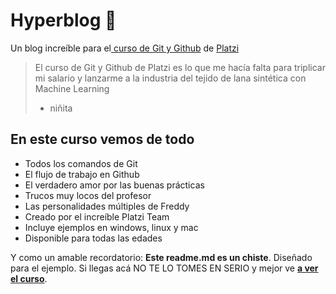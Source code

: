 # Hyperblog 💚

Un blog increíble para el[ curso de Git y Github](https://platzi.com/cursos/git-github/ " curso de Git y Github") de [Platzi](https://platzi.com/ "Platzi")

> El curso de Git y Github de Platzi es lo que me hacía falta para triplicar mi salario y lanzarme a la industria del tejido de lana sintética con Machine Learning
>
> -   niñita

## En este curso vemos de todo

-   Todos los comandos de Git
-   El flujo de trabajo en Github
-   El verdadero amor por las buenas prácticas
-   Trucos muy locos del profesor
-   Las personalidades múltiples de Freddy
-   Creado por el increíble Platzi Team
-   Incluye ejemplos en windows, linux y mac
-   Disponible para todas las edades

Y como un amable recordatorio: **Este readme.md es un chiste**. Diseñado para el ejemplo. Si llegas acá NO TE LO TOMES EN SERIO y mejor ve [**a ver el curso**](https://platzi.com/cursos/git-github/ "a ver el curso").
